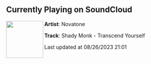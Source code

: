 ## Currently Playing on SoundCloud

[<img align="left" width="100" src="https://i1.sndcdn.com/artworks-I3EbWmGKObHSa13D-ieSNHw-t500x500.jpg">](https://soundcloud.com/wearenova/shady-monk-transcend-yourself?in=wearenova/sets/orbit-24-uplifting-trance)

**Artist**: Novatone 

**Track**: Shady Monk - Transcend Yourself

Last updated at 08/26/2023 21:01
